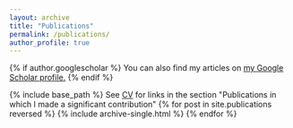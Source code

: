 ```yaml
---
layout: archive
title: "Publications"
permalink: /publications/
author_profile: true
---
```


{% if author.googlescholar %}
  You can also find my articles on <u><a href="{{author.googlescholar}}">my Google Scholar profile</a>.</u>
{% endif %}

{% include base_path %}
 See [CV](https://stevereyes01.github.io/cv/) for links in the section "Publications in which I made a significant contribution"
{% for post in site.publications reversed %}
  {% include archive-single.html %}
{% endfor %}
